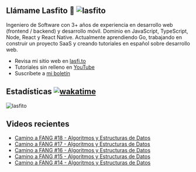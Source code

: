 
## Llámame Lasfito 👋 <img src="https://komarev.com/ghpvc/?username=lasfito&label=Profile%20views&color=0e75b6&style=flat" alt="lasfito" /> 

Ingeniero de Software con 3+ años de experiencia en desarrollo web (frontend / backend) y desarrollo móvil. Dominio en JavaScript, TypeScript, Node, React y React Native. Actualmente aprendiendo Go, trabajando en construir un proyecto SaaS y creando tutoriales en español sobre desarrollo web.

  - Revisa mi sitio web en [lasfi.to](https://lasfi.to)
  - Tutoriales sin relleno en [YouTube](https://www.youtube.com/channel/UCwfeUZwjfNsIFqFURiqkLSw)
  - Suscríbete a <a href="http://lasfi.to/1-2-3/"  target="_blank"> mi boletín </a>
   

## Estadísticas [![wakatime](https://wakatime.com/badge/user/5f64052e-88c6-4b16-a87a-e9f52142e69a.svg)](https://wakatime.com/@5f64052e-88c6-4b16-a87a-e9f52142e69a)


<img align="center" src="https://github-readme-stats.vercel.app/api/top-langs?username=lasfito&show_icons=true&locale=es&layout=compact&langs_count=4&theme=nord&custom_title=Stack+según+GitHub" alt="lasfito" /> 

## Videos recientes
<!-- BLOG-POST-LIST:START -->
- [Camino a FANG #18 - Algoritmos y Estructuras de Datos](https://www.youtube.com/watch?v=Y6QJ6p2wSr8)
- [Camino a FANG #17 - Algoritmos y Estructuras de Datos](https://www.youtube.com/watch?v=A66mEe-MqHE)
- [Camino a FANG #16 - Algoritmos y Estructuras de Datos](https://www.youtube.com/watch?v=wl1Qb07ahUg)
- [Camino a FANG #15 - Algoritmos y Estructuras de Datos](https://www.youtube.com/watch?v=9hA8QemD4Os)
- [Camino a FANG #14 - Algoritmos y Estructuras de Datos](https://www.youtube.com/watch?v=ysK0FR9JAFY)
<!-- BLOG-POST-LIST:END -->











  
